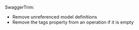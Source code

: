 SwaggerTrim:
- Remove unreferenced model definitions
- Remove the tags property from an operation if it is empty